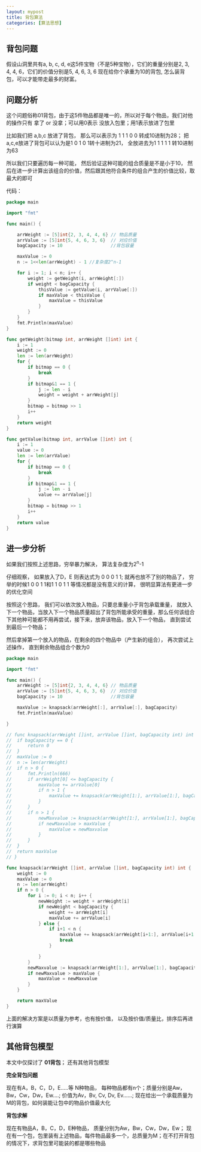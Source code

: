 ```yaml
---
layout: mypost
title: 背包算法
categories: [算法思想]
---
```


## 背包问题

假设山洞里共有a, b, c, d, e这5件宝物（不是5种宝物），它们的重量分别是2, 3, 4, 4, 6，它们的价值分别是5, 4, 6, 3, 6 现在给你个承重为10的背包, 怎么装背包，可以才能带走最多的财富。


## 问题分析

这个问题俗称01背包，由于这5件物品都是唯一的，所以对于每个物品，我们对他的操作只有 拿了 or 没拿；可以用0表示 没放入包里；用1表示放进了包里

比如我们把 a,b,c 放进了背包， 那么可以表示为 1 1 1 0 0 转成10进制为28； 把a,c,e放进了背包可以认为是1 0 1 0 1转十进制为21， 全放进去为1 1 1 1 1 转10进制为63

所以我们只要遍历每一种可能， 然后验证这种可能的组合质量是不是小于10， 然后在进一步计算出该组合的价值，然后跟其他符合条件的组合产生的价值比较，取最大的即可

代码：

````go
package main

import "fmt"

func main() {

	arrWeight := [5]int{2, 3, 4, 4, 6} // 物品质量
	arrValue := [5]int{5, 4, 6, 3, 6}  // 对应价值
	bagCapacity := 10                  //背包容量

	maxValue := 0
	n := 1<<len(arrWeight) - 1 //复杂度2^n-1

	for i := 1; i < n; i++ {
		weight := getWeight(i, arrWeight[:])
		if weight < bagCapacity {
			thisValue := getValue(i, arrValue[:])
			if maxValue < thisValue {
				maxValue = thisValue
			}
		}
	}
	fmt.Println(maxValue)
}

func getWeight(bitmap int, arrWeight []int) int {
	i := 1
	weight := 0
	len := len(arrWeight)
	for {
		if bitmap == 0 {
			break
		}
		if bitmap&1 == 1 {
			j := len - i
			weight = weight + arrWeight[j]
		}
		bitmap = bitmap >> 1
		i++
	}
	return weight
}

func getValue(bitmap int, arrValue []int) int {
	i := 1
	value := 0
	len := len(arrValue)
	for {
		if bitmap == 0 {
			break
		}
		if bitmap&1 == 1 {
			j := len - i
			value += arrValue[j]
		}
		bitmap = bitmap >> 1
		i++
	}
	return value
}

````

## 进一步分析

如果我们按照上述思路，穷举暴力解决， 算法复杂度为2<sup>n</sup>-1

仔细观察， 如果放入了D，E 则表达式为 0 0 0 1 1; 就再也放不了别的物品了， 穷举的时候1 0 0 1 1和1 1 0 1 1 等情况都是没有意义的计算， 很明显算法有更进一步的优化空间

按照这个思路， 我们可以依次放入物品，只要总重量小于背包承载重量， 就放入下一个物品，当放入下一个物品质量超出了背包所能承受的重量，那么任何该组合下其他种可能都不用再尝试，接下来，放弃该物品，放入下一个物品， 直到尝试到最后一个物品；

然后拿掉第一个放入的物品，在剩余的四个物品中（产生新的组合）， 再次尝试上述操作， 直到剩余物品组合个数为0

````go
package main

import "fmt"

func main() {
	arrWeight := [5]int{2, 3, 4, 4, 6} // 物品质量
	arrValue := [5]int{5, 4, 6, 3, 6}  // 对应价值
	bagCapacity := 10                  //背包容量

	maxValue := knapsack(arrWeight[:], arrValue[:], bagCapacity)
	fmt.Println(maxValue)

}

// func knapsack(arrWeight []int, arrValue []int, bagCapacity int) int {
// 	if bagCapacity == 0 {
// 		return 0
// 	}
// 	maxValue := 0
// 	n := len(arrWeight)
// 	if n > 0 {
// 		fmt.Println(666)
// 		if arrWeight[0] <= bagCapacity {
// 			maxValue += arrValue[0]
// 			if n > 1 {
// 				maxValue += knapsack(arrWeight[1:], arrValue[1:], bagCapacity-arrWeight[0])
// 			}
// 		}
// 		if n > 1 {
// 			newMaxvalue := knapsack(arrWeight[1:], arrValue[1:], bagCapacity)
// 			if newMaxvalue > maxValue {
// 				maxValue = newMaxvalue
// 			}
// 		}
// 	}
// 	return maxValue
// }

func knapsack(arrWeight []int, arrValue []int, bagCapacity int) int {
	weight := 0
	maxValue := 0
	n := len(arrWeight)
	if n > 0 {
		for i := 0; i < n; i++ {
			newWeight := weight + arrWeight[i]
			if newWeight < bagCapacity {
				weight += arrWeight[i]
				maxValue += arrValue[i]
			} else {
				if i+1 < n {
					maxValue += knapsack(arrWeight[i+1:], arrValue[i+1:], bagCapacity-weight)
					break
				}

			}
		}
		newMaxvalue := knapsack(arrWeight[1:], arrValue[1:], bagCapacity)
		if newMaxvalue > maxValue {
			maxValue = newMaxvalue
		}
	}

	return maxValue
}
````

上面的解决方案是以质量为参考，也有按价值， 以及按价值/质量比，排序后再进行演算

## 其他背包模型

本文中仅探讨了 **01背包**； 还有其他背包模型

**完全背包问题**

现在有A，B，C，D，E.....等 N种物品， 每种物品都有n个；质量分别是Aw，Bw，Cw，Dw，Ew....; 价值为Av，Bv, Cv, Dv, Ev......; 现在给出一个承载质量为M的背包，如何装能让包中的物品价值最大化

**背包求解**

现在有物品A，B，C，D，E种物品， 质量分别为Aw，Bw，Cw，Dw，Ew； 现在有一个包，包里装有上述物品，每件物品最多一个，总质量为M；在不打开背包的情况下，求背包里可能装的都是哪些物品
